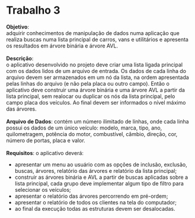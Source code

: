 
<span><h1>Trabalho 3</h1><b>Objetivo</b>:<br>adquirir conhecimentos de manipulação de dados numa aplicação que realiza buscas&nbsp;numa lista principal de carros, vans e utilitários e apresenta os resultados em&nbsp;árvore binária e árvore AVL.<br><br><b>Descrição</b>:<br>o aplicativo desenvolvido no projeto deve criar uma lista ligada principal com&nbsp;os dados lidos de um arquivo de entrada. Os dados de cada linha do arquivo devem&nbsp;ser armazenados em um nó da lista, na ordem apresentada pelas linhas do arquivo&nbsp;(e não pela placa ou outro campo). Então o aplicativo deve construir uma árvore&nbsp;binária e uma árvore AVL a partir da lista principal, sem realocar ou duplicar&nbsp;os nós da lista principal, pelo campo placa dos veículos. Ao final devem ser informados&nbsp;o nível máximo das árvores.<br><br><b>Arquivo de Dados</b>: contém um número ilimitado de linhas, onde cada linha possui os dados&nbsp;de um único veículo: modelo, marca, tipo, ano, quilometragem, potência do motor,&nbsp;combustível, câmbio, direção, cor, número de portas, placa e valor.<br><br><b>Requisitos</b>: o aplicativo deverá:<br><ul><li> apresentar um menu ao usuário com as opções de inclusão, exclusão, buscas, árvores, relatório das árvores e relatório da lista principal;</li><li> construir as árvores binária e AVL a partir de buscas aplicadas sobre a lista principal, cada grupo deve implementar algum tipo de filtro para selecionar os veículos;</li><li> apresentar o relatório das árvores percorrendo em pré-ordem;</li><li> apresentar o relatório de todos os clientes na tela do computador;</li><li> ao final da execução todas as estruturas devem ser desalocadas.</li></ul>

